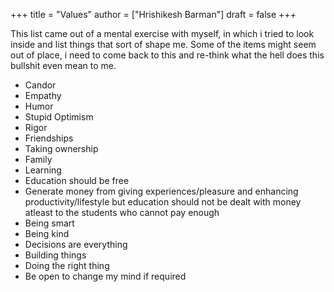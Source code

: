 +++
title = "Values"
author = ["Hrishikesh Barman"]
draft = false
+++

This list came out of a mental exercise with myself, in which i tried to look inside and list things that sort of shape me. Some of the items might seem out of place, i need to come back to this and re-think what the hell does this bullshit even mean to me.

-   Candor
-   Empathy
-   Humor
-   Stupid Optimism
-   Rigor
-   Friendships
-   Taking ownership
-   Family
-   Learning
-   Education should be free
-   Generate money from giving experiences/pleasure and enhancing productivity/lifestyle but education should not be dealt with money atleast to the students who cannot pay enough
-   Being smart
-   Being kind
-   Decisions are everything
-   Building things
-   Doing the right thing
-   Be open to change my mind if required
